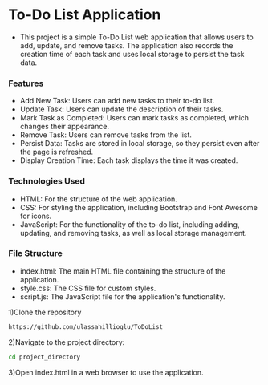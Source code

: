 <h1>To-Do List Application</h1>

* This project is a simple To-Do List web application that allows users to add, update, and remove tasks. The application also records the creation time of each task and uses local storage to persist the task data.

<h3>Features</h3>

* Add New Task: Users can add new tasks to their to-do list.
* Update Task: Users can update the description of their tasks.
* Mark Task as Completed: Users can mark tasks as completed, which changes their appearance.
* Remove Task: Users can remove tasks from the list.
* Persist Data: Tasks are stored in local storage, so they persist even after the page is refreshed.
* Display Creation Time: Each task displays the time it was created.
<h3>Technologies Used</h3>

* HTML: For the structure of the web application.
* CSS: For styling the application, including Bootstrap and Font Awesome for icons.
* JavaScript: For the functionality of the to-do list, including adding, updating, and removing tasks, as well as local storage management.
<h3>File Structure</h3>

* index.html: The main HTML file containing the structure of the application.
* style.css: The CSS file for custom styles.
* script.js: The JavaScript file for the application's functionality.

1)Clone the repository
```bash
https://github.com/ulassahillioglu/ToDoList
```
2)Navigate to the project directory: 
```bash
cd project_directory
```
3)Open index.html in a web browser to use the application.
